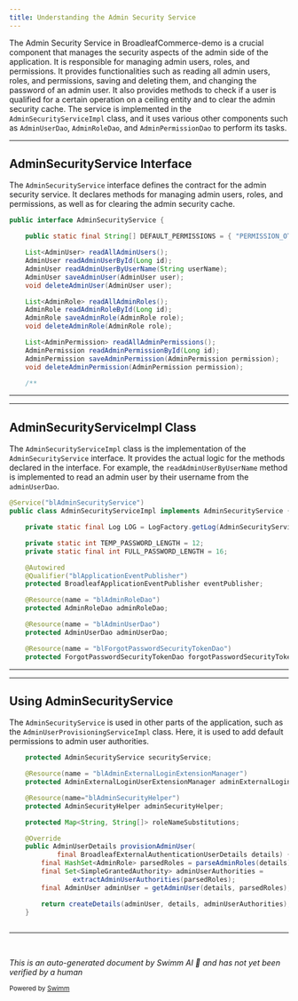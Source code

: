 ```yaml
---
title: Understanding the Admin Security Service
---
```

The Admin Security Service in BroadleafCommerce-demo is a crucial component that manages the security aspects of the admin side of the application. It is responsible for managing admin users, roles, and permissions. It provides functionalities such as reading all admin users, roles, and permissions, saving and deleting them, and changing the password of an admin user. It also provides methods to check if a user is qualified for a certain operation on a ceiling entity and to clear the admin security cache. The service is implemented in the `AdminSecurityServiceImpl` class, and it uses various other components such as `AdminUserDao`, `AdminRoleDao`, and `AdminPermissionDao` to perform its tasks.

<SwmSnippet path="/admin/broadleaf-open-admin-platform/src/main/java/org/broadleafcommerce/openadmin/server/security/service/AdminSecurityService.java" line="34">

---

## AdminSecurityService Interface

The `AdminSecurityService` interface defines the contract for the admin security service. It declares methods for managing admin users, roles, and permissions, as well as for clearing the admin security cache.

```java
public interface AdminSecurityService {

    public static final String[] DEFAULT_PERMISSIONS = { "PERMISSION_OTHER_DEFAULT", "PERMISSION_ALL_USER_SANDBOX" };

    List<AdminUser> readAllAdminUsers();
    AdminUser readAdminUserById(Long id);
    AdminUser readAdminUserByUserName(String userName);
    AdminUser saveAdminUser(AdminUser user);
    void deleteAdminUser(AdminUser user);

    List<AdminRole> readAllAdminRoles();
    AdminRole readAdminRoleById(Long id);
    AdminRole saveAdminRole(AdminRole role);
    void deleteAdminRole(AdminRole role);

    List<AdminPermission> readAllAdminPermissions();
    AdminPermission readAdminPermissionById(Long id);
    AdminPermission saveAdminPermission(AdminPermission permission);
    void deleteAdminPermission(AdminPermission permission);

    /**
```

---

</SwmSnippet>

<SwmSnippet path="/admin/broadleaf-open-admin-platform/src/main/java/org/broadleafcommerce/openadmin/server/security/service/AdminSecurityServiceImpl.java" line="72">

---

## AdminSecurityServiceImpl Class

The `AdminSecurityServiceImpl` class is the implementation of the `AdminSecurityService` interface. It provides the actual logic for the methods declared in the interface. For example, the `readAdminUserByUserName` method is implemented to read an admin user by their username from the `adminUserDao`.

```java
@Service("blAdminSecurityService")
public class AdminSecurityServiceImpl implements AdminSecurityService {

    private static final Log LOG = LogFactory.getLog(AdminSecurityServiceImpl.class);

    private static int TEMP_PASSWORD_LENGTH = 12;
    private static final int FULL_PASSWORD_LENGTH = 16;

    @Autowired
    @Qualifier("blApplicationEventPublisher")
    protected BroadleafApplicationEventPublisher eventPublisher;

    @Resource(name = "blAdminRoleDao")
    protected AdminRoleDao adminRoleDao;

    @Resource(name = "blAdminUserDao")
    protected AdminUserDao adminUserDao;

    @Resource(name = "blForgotPasswordSecurityTokenDao")
    protected ForgotPasswordSecurityTokenDao forgotPasswordSecurityTokenDao;

```

---

</SwmSnippet>

<SwmSnippet path="/admin/broadleaf-open-admin-platform/src/main/java/org/broadleafcommerce/openadmin/server/security/service/user/AdminUserProvisioningServiceImpl.java" line="51">

---

## Using AdminSecurityService

The `AdminSecurityService` is used in other parts of the application, such as the `AdminUserProvisioningServiceImpl` class. Here, it is used to add default permissions to admin user authorities.

```java
    protected AdminSecurityService securityService;

    @Resource(name = "blAdminExternalLoginExtensionManager")
    protected AdminExternalLoginUserExtensionManager adminExternalLoginExtensionManager;

    @Resource(name="blAdminSecurityHelper")
    protected AdminSecurityHelper adminSecurityHelper;

    protected Map<String, String[]> roleNameSubstitutions;

    @Override
    public AdminUserDetails provisionAdminUser(
            final BroadleafExternalAuthenticationUserDetails details) {
        final HashSet<AdminRole> parsedRoles = parseAdminRoles(details);
        final Set<SimpleGrantedAuthority> adminUserAuthorities = 
                extractAdminUserAuthorities(parsedRoles);
        final AdminUser adminUser = getAdminUser(details, parsedRoles);

        return createDetails(adminUser, details, adminUserAuthorities);
    }
    
```

---

</SwmSnippet>

&nbsp;

*This is an auto-generated document by Swimm AI 🌊 and has not yet been verified by a human*

<SwmMeta version="3.0.0" repo-id="Z2l0aHViJTNBJTNBQnJvYWRsZWFmQ29tbWVyY2UtZGVtbyUzQSUzQWdpbGFkbmF2b3Q=" repo-name="BroadleafCommerce-demo" doc-type="overview"><sup>Powered by [Swimm](/)</sup></SwmMeta>
